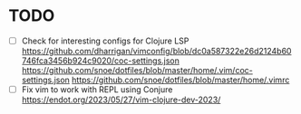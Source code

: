 # TODO

- [ ] Check for interesting configs for Clojure LSP
https://github.com/dharrigan/vimconfig/blob/dc0a587322e26d2124b60746fca3456b924c9020/coc-settings.json
https://github.com/snoe/dotfiles/blob/master/home/.vim/coc-settings.json
https://github.com/snoe/dotfiles/blob/master/home/.vimrc
- [ ] Fix vim to work with REPL using Conjure
https://endot.org/2023/05/27/vim-clojure-dev-2023/
